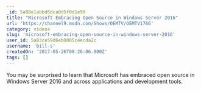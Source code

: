 ```yaml
---
_id: 5a88e1abbd6dca0d5f0d1e98
title: "Microsoft Embracing Open Source in Windows Server 2016"
url: 'https://channel9.msdn.com/Shows/OEMTV/OEMTV1766'
category: videos
slug: 'microsoft-embracing-open-source-in-windows-server-2016'
user_id: 5a83ce59d6eb0005c4ecda2c
username: 'bill-s'
createdOn: '2017-05-26T08:26:06.000Z'
tags: []
---
```


You may be surprised to learn that Microsoft has embraced open source in Windows Server 2016 and across applications and development tools. 
